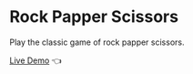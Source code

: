 # Rock Papper Scissors
Play the classic game of rock papper scissors.

[Live Demo](https://timkrauseus.github.io/TheOdinProject/rock-paper-scissors/) :point_left: